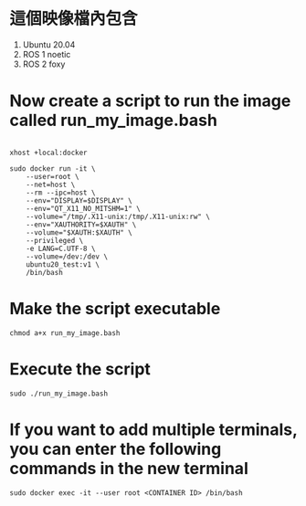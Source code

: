 # 這個映像檔內包含
1. Ubuntu 20.04
2. ROS 1 noetic
3. ROS 2 foxy

# Now create a script to run the image called run_my_image.bash

```

xhost +local:docker 

sudo docker run -it \
    --user=root \
    --net=host \
    --rm --ipc=host \
    --env="DISPLAY=$DISPLAY" \
    --env="QT_X11_NO_MITSHM=1" \
    --volume="/tmp/.X11-unix:/tmp/.X11-unix:rw" \
    --env="XAUTHORITY=$XAUTH" \
    --volume="$XAUTH:$XAUTH" \
    --privileged \
    -e LANG=C.UTF-8 \
    --volume=/dev:/dev \
    ubuntu20_test:v1 \
    /bin/bash
```
# Make the script executable
```
chmod a+x run_my_image.bash
```
# Execute the script
```
sudo ./run_my_image.bash
```
# If you want to add multiple terminals, you can enter the following commands in the new terminal
```
sudo docker exec -it --user root <CONTAINER ID> /bin/bash
```
